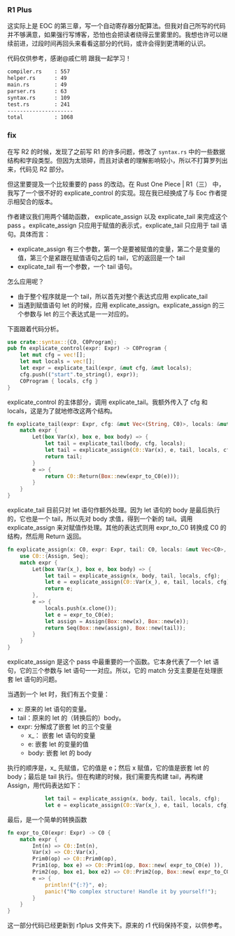 ### R1 Plus

这实际上是 EOC 的第三章，写一个自动寄存器分配算法。但我对自己所写的代码并不够满意，如果强行写博客，恐怕也会把读者绕得云里雾里的。我想也许可以继续前进，过段时间再回头来看看这部分的代码，或许会得到更清晰的认识。

代码仅供参考，感谢@戚仁明 跟我一起学习！

```sh
compiler.rs    : 557
helper.rs      : 49
main.rs        : 49
parser.rs      : 63
syntax.rs      : 109
test.rs        : 241
---------------------
total          : 1068
```

### fix

在写 R2 的时候，发现了之前写 R1 的许多问题，修改了 `syntax.rs` 中的一些数据结构和字段类型。但因为太琐碎，而且对读者的理解影响较小，所以不打算罗列出来，代码见 R2 部分。

但这里要提及一个比较重要的 pass 的改动。在 Rust One Piece | R1（三） 中，我写了一个很不好的 explicate_control 的实现。现在我已经换成了与 Eoc 作者提示相契合的版本。

作者建议我们用两个辅助函数， explicate_assign 以及 explicate_tail 来完成这个 pass 。explicate_assign 只应用于赋值的表示式，explicate_tail 只应用于 tail 语句。具体而言：

+ explicate_assign 有三个参数，第一个是要被赋值的变量，第二个是变量的值，第三个是紧跟在赋值语句之后的 tail，它的返回是一个 tail
+ explicate_tail 有一个参数，一个 tail 语句。

怎么应用呢？

+ 由于整个程序就是一个 tail，所以首先对整个表达式应用 explicate_tail
+ 当遇到赋值语句 let 的时候，应用 explicate_assign。explicate_assign 的三个参数与 let 的三个表达式是一一对应的。

下面跟着代码分析。

```rs
use crate::syntax::{C0, C0Program};
pub fn explicate_control(expr: Expr) -> C0Program {
    let mut cfg = vec![];
    let mut locals = vec![];
    let expr = explicate_tail(expr, &mut cfg, &mut locals);
    cfg.push(("start".to_string(), expr));
    C0Program { locals, cfg }
}
```

explicate_control 的主体部分，调用 explicate_tail。我额外传入了 cfg 和 locals，这是为了就地修改这两个结构。

```rs
fn explicate_tail(expr: Expr, cfg: &mut Vec<(String, C0)>, locals: &mut Vec<C0>) -> C0 {
    match expr {
        Let(box Var(x), box e, box body) => {
            let tail = explicate_tail(body, cfg, locals);
            let tail = explicate_assign(C0::Var(x), e, tail, locals, cfg);
            return tail;
        }
        e => {
            return C0::Return(Box::new(expr_to_C0(e)));
        }
    }
}
```

explicate_tail 目前只对 let 语句作额外处理。因为 let 语句的 body 是最后执行的，它也是一个 tail，所以先对 body 求值，得到一个新的 tail。调用 explicate_assign 来对赋值作处理。其他的表达式则用 expr_to_C0 转换成 C0 的结构，然后用 Return 返回。

```rs
fn explicate_assign(x: C0, expr: Expr, tail: C0, locals: &mut Vec<C0>, cfg: &mut Vec<(String, C0)>) -> C0 {
    use C0::{Assign, Seq};
    match expr {
        Let(box Var(x_), box e, box body) => {
            let tail = explicate_assign(x, body, tail, locals, cfg);
            let e = explicate_assign(C0::Var(x_), e, tail, locals, cfg);
            return e;
        },
        e => {
            locals.push(x.clone());
            let e = expr_to_C0(e);
            let assign = Assign(Box::new(x), Box::new(e));
            return Seq(Box::new(assign), Box::new(tail));
        }
    }
}
```
explicate_assign 是这个 pass 中最重要的一个函数。它本身代表了一个 let 语句，它的三个参数与 let 语句一一对应。所以，它的 match 分支主要是在处理嵌套 let 语句的问题。

当遇到一个 let 时，我们有五个变量：

+ x: 原来的 let 语句的变量。
+ tail：原来的 let 的（转换后的）body。
+ expr: 分解成了嵌套 let 的三个变量
  + x_： 嵌套 let 语句的变量
  + e: 嵌套 let 的变量的值
  + body: 嵌套 let 的 body

执行的顺序是，x_ 先赋值，它的值是 e；然后 x 赋值，它的值是嵌套 let 的 body；最后是 tail 执行。但在构建的时候，我们需要先构建 tail，再构建 Assign，用代码表达如下：

```rs
            let tail = explicate_assign(x, body, tail, locals, cfg);
            let e = explicate_assign(C0::Var(x_), e, tail, locals, cfg);
```

最后，是一个简单的转换函数

```rs
fn expr_to_C0(expr: Expr) -> C0 {
    match expr {
        Int(n) => C0::Int(n),
        Var(x) => C0::Var(x),
        Prim0(op) => C0::Prim0(op),
        Prim1(op, box e) => C0::Prim1(op, Box::new( expr_to_C0(e) )),
        Prim2(op, box e1, box e2) => C0::Prim2(op, Box::new( expr_to_C0(e1) ), Box::new( expr_to_C0(e2) )),
        e => {
            println!("{:?}", e);
            panic!("No complex structure! Handle it by yourself!");
        }
    }
}
```

这一部分代码已经更新到 r1plus 文件夹下。原来的 r1 代码保持不变，以供参考。